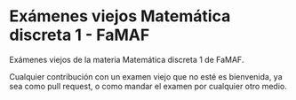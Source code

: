 # Exámenes viejos Matemática discreta 1 - FaMAF

Exámenes viejos de la materia Matemática discreta 1 de FaMAF.

Cualquier contribución con un examen viejo que no esté es bienvenida, ya sea como pull request, o como mandar el examen por cualquier otro medio.


